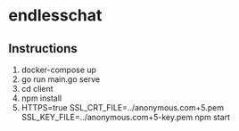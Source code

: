 # endlesschat

## Instructions
1. docker-compose up
2. go run main.go serve
3. cd client
4. npm install
5. HTTPS=true SSL_CRT_FILE=../anonymous.com+5.pem SSL_KEY_FILE=../anonymous.com+5-key.pem npm start
